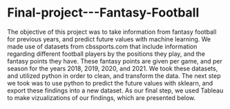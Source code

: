 # Final-project---Fantasy-Football

The objective of this project was to take information from fantasy football for previous years, and predict future values with machine learning. We made use of datasets from cbssports.com that include information regarding different football players by the positions they play, and the fantasy points they have. These fantasy points are given per game, and per season for the years 2018, 2019, 2020, and 2021. We took these datasets, and utilized python in order to clean, and transform the data. The next step we took was to use python to predict the future values with sklearn, and export these findings into a new dataset. As our final step, we used Tableau to make vizualizations of our findings, which are presented below.
